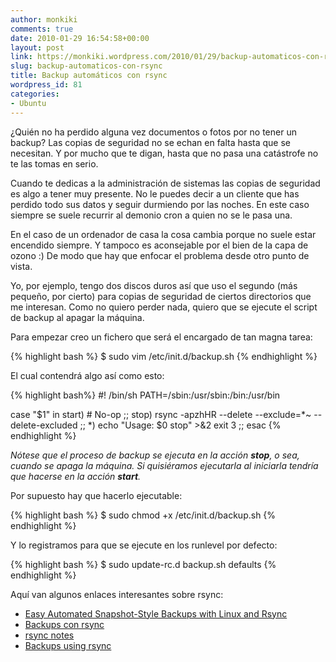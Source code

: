 ```yaml
---
author: monkiki
comments: true
date: 2010-01-29 16:54:58+00:00
layout: post
link: https://monkiki.wordpress.com/2010/01/29/backup-automaticos-con-rsync/
slug: backup-automaticos-con-rsync
title: Backup automáticos con rsync
wordpress_id: 81
categories:
- Ubuntu
---
```


¿Quién no ha perdido alguna vez documentos o fotos por no tener un backup? Las copias de seguridad no se echan en falta hasta que se necesitan. Y por mucho que te digan, hasta que no pasa una catástrofe no te las tomas en serio.

Cuando te dedicas a la administración de sistemas las copias de seguridad es algo a tener muy presente. No le puedes decir a un cliente que has perdido todo sus datos y seguir durmiendo por las noches. En este caso siempre se suele recurrir al demonio cron a quien no se le pasa una.

En el caso de un ordenador de casa la cosa cambia porque no suele estar encendido siempre. Y tampoco es aconsejable por el bien de la capa de ozono :) De modo que hay que enfocar el problema desde otro punto de vista.

Yo, por ejemplo, tengo dos discos duros así que uso el segundo (más pequeño, por cierto) para copias de seguridad de ciertos directorios que me interesan. Como no quiero perder nada, quiero que se ejecute el script de backup al apagar la máquina.

Para empezar creo un fichero que será el encargado de tan magna tarea:

{% highlight bash %}
$ sudo vim /etc/init.d/backup.sh
{% endhighlight %}

El cual contendrá algo así como esto:

{% highlight bash%}
#! /bin/sh
PATH=/sbin:/usr/sbin:/bin:/usr/bin

case "$1" in
  start)
    # No-op
    ;;
  stop)
    rsync -apzhHR --delete --exclude=*~ --delete-excluded <src> <dst>
    ;;
  *)
    echo "Usage: $0 stop" >&2
    exit 3
    ;;
esac
{% endhighlight %}

*Nótese que el proceso de backup se ejecuta en la acción **stop**, o sea, cuando se apaga la máquina. Si quisiéramos ejecutarla al iniciarla tendría que hacerse en la acción **start**.*

Por supuesto hay que hacerlo ejecutable:

{% highlight bash %}
$ sudo chmod +x /etc/init.d/backup.sh
{% endhighlight %}

Y lo registramos para que se ejecute en los runlevel por defecto:

{% highlight bash %}
$ sudo update-rc.d backup.sh defaults
{% endhighlight %}

Aquí van algunos enlaces interesantes sobre rsync:

  * [Easy Automated Snapshot-Style Backups with Linux and Rsync](http://www.mikerubel.org/computers/rsync_snapshots/)
  * [Backups con rsync](http://www.vicente-navarro.com/blog/2008/01/13/backups-con-rsync/)
  * [rsync notes](http://soniahamilton.wordpress.com/2006/05/14/rsync-notes/)
  * [Backups using rsync](http://www.sanitarium.net/golug/rsync_backups.html)
